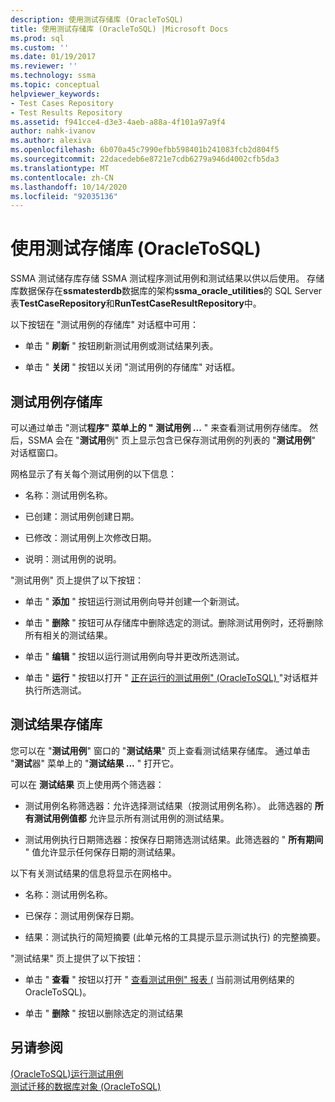 ```yaml
---
description: 使用测试存储库 (OracleToSQL)
title: 使用测试存储库 (OracleToSQL) |Microsoft Docs
ms.prod: sql
ms.custom: ''
ms.date: 01/19/2017
ms.reviewer: ''
ms.technology: ssma
ms.topic: conceptual
helpviewer_keywords:
- Test Cases Repository
- Test Results Repository
ms.assetid: f941cce4-d3e3-4aeb-a88a-4f101a97a9f4
author: nahk-ivanov
ms.author: alexiva
ms.openlocfilehash: 6b070a45c7990efbb598401b241083fcb2d804f5
ms.sourcegitcommit: 22dacedeb6e8721e7cdb6279a946d4002cfb5da3
ms.translationtype: MT
ms.contentlocale: zh-CN
ms.lasthandoff: 10/14/2020
ms.locfileid: "92035136"
---
```

# <a name="using-test-repositories-oracletosql"></a>使用测试存储库 (OracleToSQL)
SSMA 测试储存库存储 SSMA 测试程序测试用例和测试结果以供以后使用。 存储库数据保存在**ssmatesterdb**数据库的架构**ssma_oracle_utilities**的 SQL Server 表**TestCaseRepository**和**RunTestCaseResultRepository**中。  
  
以下按钮在 "测试用例的存储库" 对话框中可用：  
  
-   单击 " **刷新** " 按钮刷新测试用例或测试结果列表。  
  
-   单击 " **关闭** " 按钮以关闭 "测试用例的存储库" 对话框。  
  
## <a name="test-cases-repository"></a>测试用例存储库  
可以通过单击 "测试**程序" 菜单上的 "** **测试用例 ...** " 来查看测试用例存储库。 然后，SSMA 会在 "**测试用**例" 页上显示包含已保存测试用例的列表的 "**测试用例**" 对话框窗口。  
  
网格显示了有关每个测试用例的以下信息：  
  
-   名称：测试用例名称。  
  
-   已创建：测试用例创建日期。  
  
-   已修改：测试用例上次修改日期。  
  
-   说明：测试用例的说明。  
  
"测试用例" 页上提供了以下按钮：  
  
-   单击 " **添加** " 按钮运行测试用例向导并创建一个新测试。  
  
-   单击 " **删除** " 按钮可从存储库中删除选定的测试。删除测试用例时，还将删除所有相关的测试结果。  
  
-   单击 " **编辑** " 按钮以运行测试用例向导并更改所选测试。  
  
-   单击 " **运行** " 按钮以打开 " [正在运行的测试用例" (OracleToSQL) ](./running-test-cases-oracletosql.md) "对话框并执行所选测试。  
  
## <a name="test-results-repository"></a>测试结果存储库  
您可以在 "**测试用例**" 窗口的 "**测试结果**" 页上查看测试结果存储库。 通过单击 "**测试**器" 菜单上的 "**测试结果 ...** " 打开它。  
  
可以在 **测试结果** 页上使用两个筛选器：  
  
-   测试用例名称筛选器：允许选择测试结果（按测试用例名称）。 此筛选器的 **所有测试用例值都** 允许显示所有测试用例的测试结果。  
  
-   测试用例执行日期筛选器：按保存日期筛选测试结果。此筛选器的 " **所有期间** " 值允许显示任何保存日期的测试结果。  
  
以下有关测试结果的信息将显示在网格中。  
  
-   名称：测试用例名称。  
  
-   已保存：测试用例保存日期。  
  
-   结果：测试执行的简短摘要 (此单元格的工具提示显示测试执行) 的完整摘要。  
  
"测试结果" 页上提供了以下按钮：  
  
-   单击 " **查看** " 按钮以打开 " [查看测试用例" 报表 &#40;](../../ssma/oracle/viewing-test-case-reports-oracletosql.md) 当前测试用例结果的 OracleToSQL&#41;。  
  
-   单击 " **删除** " 按钮以删除选定的测试结果  
  
## <a name="see-also"></a>另请参阅  
[&#40;OracleToSQL&#41;运行测试用例 ](../../ssma/oracle/running-test-cases-oracletosql.md)  
[测试迁移的数据库对象 &#40;OracleToSQL&#41;](../../ssma/oracle/testing-migrated-database-objects-oracletosql.md)  
